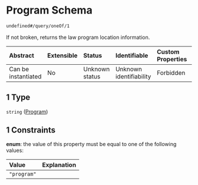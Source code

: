 # Program Schema

```txt
undefined#/query/oneOf/1
```

If not broken, returns the law program location information.

| Abstract            | Extensible | Status         | Identifiable            | Custom Properties | Additional Properties | Access Restrictions | Defined In                                                                 |
| :------------------ | :--------- | :------------- | :---------------------- | :---------------- | :-------------------- | :------------------ | :------------------------------------------------------------------------- |
| Can be instantiated | No         | Unknown status | Unknown identifiability | Forbidden         | Allowed               | none                | [okp4-law-stone.json\*](schema/okp4-law-stone.json "open original schema") |

## 1 Type

`string` ([Program](okp4-law-stone-querymsg-oneof-program.md))

## 1 Constraints

**enum**: the value of this property must be equal to one of the following values:

| Value       | Explanation |
| :---------- | :---------- |
| `"program"` |             |
